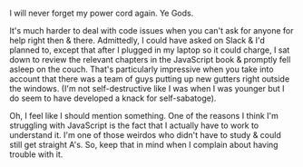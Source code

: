 I will never forget my power cord again. Ye Gods.

It's much harder to deal with code issues when you can't ask for anyone for help right then & there. Admittedly, I could have asked on Slack & I'd planned to, except that after I plugged in my laptop so it could charge, I sat down to review the relevant chapters in the JavaScript book & promptly fell asleep on the couch. That's particularly impressive when you take into account that there was a team of guys putting up new gutters right outside the windows. (I'm not self-destructive like I was when I was younger but I do seem to have developed a knack for self-sabatoge). 



Oh, I feel like I should mention something. One of the reasons I think I'm struggling with JavaScript is the fact that I actually have to work to understand it. I'm one of those weirdos who didn't have to study & could still get straight A's. So, keep that in mind when I complain about having trouble with it. 
